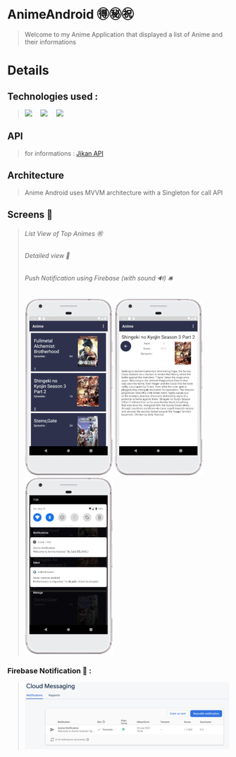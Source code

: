 # AnimeAndroid 🉐㊙️㊗️
> Welcome to my Anime Application that displayed a list of Anime and their informations

# Details 

## Technologies used :
> <img src="https://www.gstatic.com/devrel-devsite/prod/v702c60b70d68da067f4d656556a48e4ab1cf14be10bb79e46f353f3fdfe8505d/firebase/images/lockup.png" width="100"/>
> &nbsp &nbsp
> <img src="https://www.gstatic.com/devrel-devsite/prod/v702c60b70d68da067f4d656556a48e4ab1cf14be10bb79e46f353f3fdfe8505d/android/images/lockup.svg" width="130"/>
> &nbsp &nbsp
> <img src="https://upload.wikimedia.org/wikipedia/commons/thumb/1/11/Kotlin_logo_2021.svg/2880px-Kotlin_logo_2021.svg.png" width="80" />
  
## API 
> for informations : [Jikan API](https://jikan.docs.apiary.io/#reference/0/user)

## Architecture 
> Anime Android uses MVVM architecture with a Singleton for call API

## Screens 📲
> ###### List View of Top Animes ㊗️
> ###### Detailed view 🔎
> ###### Push Notification using Firebase (with sound 🔊) 🛎 
>
> <p float="left">
>   <img src="https://github.com/Said-Belhadj/AnimeAndroid/blob/b7309893905712de51d6b11633131eaf51b667f2/img/detail-view.png" width="200" />
>   <img src="https://github.com/Said-Belhadj/AnimeAndroid/blob/b7309893905712de51d6b11633131eaf51b667f2/img/list-view.png" width="200" />
>   <img src="https://github.com/Said-Belhadj/AnimeAndroid/blob/b7309893905712de51d6b11633131eaf51b667f2/img/notification.png" width="200" />
> </p>

### Firebase Notification 🔔 : 
> 
> <img src="https://github.com/Said-Belhadj/AnimeAndroid/blob/85f4140cb6a8bdbc9d9fcb3a0b1a0aaae9cc228d/img/firebase.png"/>

